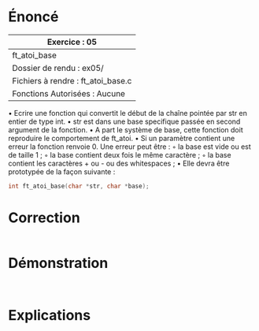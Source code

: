 # Énoncé

| Exercice : 05                      |
| ---------------------------------- |
| ft_atoi_base                       |
| Dossier de rendu : ex05/           |
| Fichiers à rendre : ft_atoi_base.c |
| Fonctions Autorisées : Aucune      |
• Ecrire une fonction qui convertit le début de la chaîne pointée par str en entier de
type int.
• str est dans une base specifique passée en second argument de la fonction.
• A part le système de base, cette fonction doit reproduire le comportement de
ft_atoi.
• Si un paramètre contient une erreur la fonction renvoie 0. Une erreur peut être :
◦ la base est vide ou est de taille 1 ;
◦ la base contient deux fois le même caractère ;
◦ la base contient les caractères + ou - ou des whitespaces ;
• Elle devra être prototypée de la façon suivante :
```C
int ft_atoi_base(char *str, char *base);
```
# Correction

```C

```
# Démonstration

```C

```

```

```
# Explications
